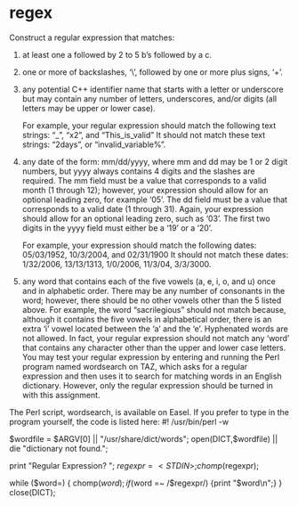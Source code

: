 # regex

Construct a regular expression that matches:

1. at least one a followed by 2 to 5 b’s followed by a c.

2. one or more of backslashes, ‘\’, followed by one or more plus signs, ‘+’.

3. any potential C++ identifier name that starts with a letter or underscore but may contain any number of letters, underscores, and/or digits (all letters may be upper or lower case).

    For example, your regular expression should match the following text strings:  “_”, “x2”, and “This_is_valid”  It should not match these text strings: “2days”, or “invalid_variable%”.
    
4. any date of the form:  mm/dd/yyyy, where mm and dd may be 1 or 2 digit numbers, but yyyy always contains 4 digits and the slashes are required. The mm field must be a value that corresponds to a valid month (1 through 12); however, your expression should allow for an optional leading zero, for example ‘05’.  The dd field must be a value that corresponds to a valid date (1 through 31).  Again, your expression should allow for an optional leading zero, such as ‘03’.  The first two digits in the yyyy field must either be a ‘19’ or a ‘20’.

    For example, your expression should match the following dates: 05/03/1952, 10/3/2004, and 02/31/1900
    It should not match these dates: 1/32/2006, 13/13/1313, 1/0/2006, 11/3/04, 3/3/3000.
    
5. any word that contains each of the five vowels (a, e, i, o, and u) once and in alphabetic order.  There may be any number of consonants in the word; however, there should be no other vowels other than the 5 listed above.  For example, the word “sacrilegious” should not match because, although it contains the five vowels in alphabetical order, there is an extra ‘i’ vowel located between the ‘a’ and the ‘e’.  Hyphenated words are not allowed.  In fact, your regular expression should not match any ‘word’ that contains any character other than the upper and lower case letters.  You may test your regular expression by entering and running the Perl program named wordsearch on TAZ, which asks for a regular expression and then uses it to search for matching words in an English dictionary.  However, only the regular expression should be turned in with this assignment.


The Perl script, wordsearch, is available on Easel.  If you prefer to type in the program yourself, the code is listed here:
#! /usr/bin/perl -w
 
$wordfile = $ARGV[0] || "/usr/share/dict/words";
open(DICT,$wordfile) || die "dictionary not found.";
 
print "Regular Expression? ";
$regexpr = <STDIN>;
chomp($regexpr);
 
while ($word=<DICT>)
{
   chomp($word);
   if ($word =~ /$regexpr/) {print "$word\n";}
}
close(DICT);
